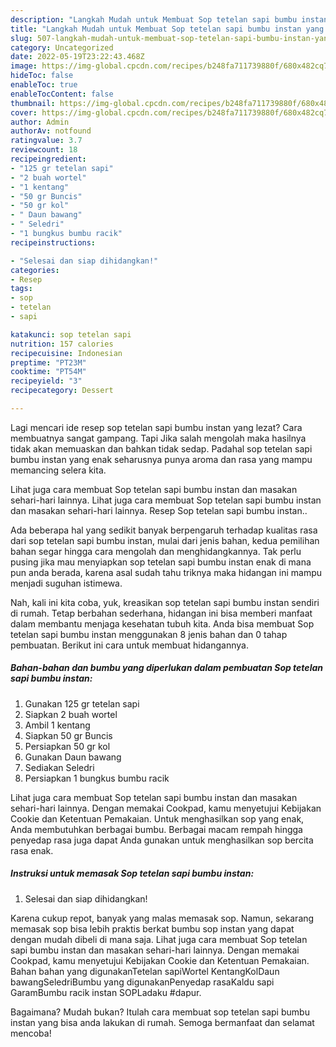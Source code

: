 ```yaml
---
description: "Langkah Mudah untuk Membuat Sop tetelan sapi bumbu instan yang Lezat, Buat Buka Puasa Enak Banget"
title: "Langkah Mudah untuk Membuat Sop tetelan sapi bumbu instan yang Lezat, Buat Buka Puasa Enak Banget"
slug: 507-langkah-mudah-untuk-membuat-sop-tetelan-sapi-bumbu-instan-yang-lezat-buat-buka-puasa-enak-banget
category: Uncategorized
date: 2022-05-19T23:22:43.468Z
image: https://img-global.cpcdn.com/recipes/b248fa711739880f/680x482cq70/sop-tetelan-sapi-bumbu-instan-foto-resep-utama.jpg
hideToc: false
enableToc: true
enableTocContent: false
thumbnail: https://img-global.cpcdn.com/recipes/b248fa711739880f/680x482cq70/sop-tetelan-sapi-bumbu-instan-foto-resep-utama.jpg
cover: https://img-global.cpcdn.com/recipes/b248fa711739880f/680x482cq70/sop-tetelan-sapi-bumbu-instan-foto-resep-utama.jpg
author: Admin
authorAv: notfound
ratingvalue: 3.7
reviewcount: 18
recipeingredient:
- "125 gr tetelan sapi"
- "2 buah wortel"
- "1 kentang"
- "50 gr Buncis"
- "50 gr kol"
- " Daun bawang"
- " Seledri"
- "1 bungkus bumbu racik"
recipeinstructions:

- "Selesai dan siap dihidangkan!"
categories:
- Resep
tags:
- sop
- tetelan
- sapi

katakunci: sop tetelan sapi 
nutrition: 157 calories
recipecuisine: Indonesian
preptime: "PT23M"
cooktime: "PT54M"
recipeyield: "3"
recipecategory: Dessert

---
```



Lagi mencari ide resep sop tetelan sapi bumbu instan yang lezat? Cara membuatnya sangat gampang. Tapi Jika salah mengolah maka hasilnya tidak akan memuaskan dan bahkan tidak sedap. Padahal sop tetelan sapi bumbu instan yang enak seharusnya punya aroma dan rasa yang mampu memancing selera kita.


Lihat juga cara membuat Sop tetelan sapi bumbu instan dan masakan sehari-hari lainnya. Lihat juga cara membuat Sop tetelan sapi bumbu instan dan masakan sehari-hari lainnya. Resep Sop tetelan sapi bumbu instan..

Ada beberapa hal yang sedikit banyak berpengaruh terhadap kualitas rasa dari sop tetelan sapi bumbu instan, mulai dari jenis bahan, kedua pemilihan bahan segar hingga cara mengolah dan menghidangkannya. Tak perlu pusing jika mau menyiapkan sop tetelan sapi bumbu instan enak di mana pun anda berada, karena asal sudah tahu triknya maka hidangan ini mampu menjadi suguhan istimewa.


Nah, kali ini kita coba, yuk, kreasikan sop tetelan sapi bumbu instan sendiri di rumah. Tetap berbahan sederhana, hidangan ini bisa memberi manfaat dalam membantu menjaga kesehatan tubuh kita. Anda bisa membuat Sop tetelan sapi bumbu instan menggunakan 8 jenis bahan dan 0 tahap pembuatan. Berikut ini cara untuk membuat hidangannya.

<!--inarticleads1-->

##### Bahan-bahan dan bumbu yang diperlukan dalam pembuatan Sop tetelan sapi bumbu instan:

1. Gunakan 125 gr tetelan sapi
1. Siapkan 2 buah wortel
1. Ambil 1 kentang
1. Siapkan 50 gr Buncis
1. Persiapkan 50 gr kol
1. Gunakan  Daun bawang
1. Sediakan  Seledri
1. Persiapkan 1 bungkus bumbu racik


Lihat juga cara membuat Sop tetelan sapi bumbu instan dan masakan sehari-hari lainnya. Dengan memakai Cookpad, kamu menyetujui Kebijakan Cookie dan Ketentuan Pemakaian. Untuk menghasilkan sop yang enak, Anda membutuhkan berbagai bumbu. Berbagai macam rempah hingga penyedap rasa juga dapat Anda gunakan untuk menghasilkan sop bercita rasa enak. 

<!--inarticleads2-->

##### Instruksi untuk memasak Sop tetelan sapi bumbu instan:


1. Selesai dan siap dihidangkan!

Karena cukup repot, banyak yang malas memasak sop. Namun, sekarang memasak sop bisa lebih praktis berkat bumbu sop instan yang dapat dengan mudah dibeli di mana saja. Lihat juga cara membuat Sop tetelan sapi bumbu instan dan masakan sehari-hari lainnya. Dengan memakai Cookpad, kamu menyetujui Kebijakan Cookie dan Ketentuan Pemakaian. Bahan bahan yang digunakanTetelan sapiWortel KentangKolDaun bawangSeledriBumbu yang digunakanPenyedap rasaKaldu sapi GaramBumbu racik instan SOPLadaku #dapur. 

Bagaimana? Mudah bukan? Itulah cara membuat sop tetelan sapi bumbu instan yang bisa anda lakukan di rumah. Semoga bermanfaat dan selamat mencoba!
